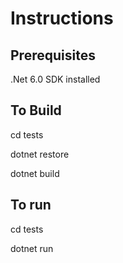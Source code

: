 # Instructions

## Prerequisites
.Net 6.0 SDK installed

## To Build
cd tests

dotnet restore

dotnet build

## To run
cd tests

dotnet run